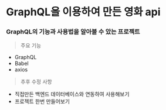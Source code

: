 # GraphQL을 이용하여 만든 영화 api

### GraphQL의 기능과 사용법을 알아볼 수 았는 프로젝트

> 주요 기능

* GraphQL
* Babel
* axios

> 추후 수정 사항

* 직접만든 백엔드 데이터베이스와 연동하여 사용해보기
* 프로젝트 한번 만들어보기
